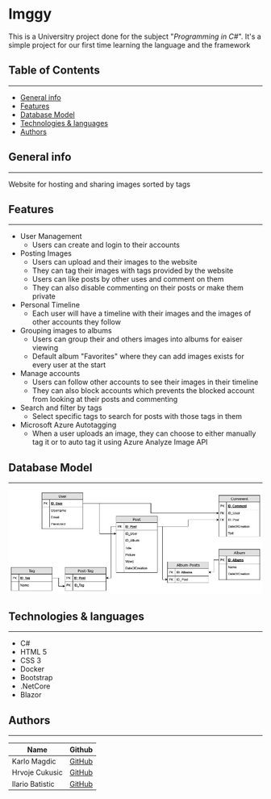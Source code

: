 # Imggy

This is a Universitry project done for the subject "_Programming in C#_". It's a simple project for our first time learning the language and the framework

## Table of Contents
---
  - [General info](#general-info)
  - [Features](#features)
  - [Database Model](#database-model)
  - [Technologies & languages](#technologies--languages)
  - [Authors](#authors)

## General info
---
<p>Website for hosting and sharing images sorted by tags</p>

## Features

---

* User Management 
  * Users can create and login to their accounts 
* Posting Images
  * Users can upload and their images to the website
  * They can tag their images with tags provided by the website
  * Users can like posts by other uses and comment on them
  * They can also disable commenting on their posts or make them private
* Personal Timeline 
  * Each user will have a timeline with their images and the images of other accounts they follow
* Grouping images to albums
  * Users can group their and others images into albums for eaiser viewing
  * Default album "Favorites" where they can add images exists for every user at the start
* Manage accounts
  * Users can follow other accounts to see their images in their timeline
  * They can also block accounts which prevents the blocked account from looking at their posts and commenting
* Search and filter by tags
  * Select specific tags to search for posts with those tags in them
* Microsoft Azure Autotagging
  * When a user uploads an image, they can choose to either manually tag it or to auto tag it using Azure Analyze Image API

## Database Model
---
![](Database_Model.png)

## Technologies & languages

---

* C#
* HTML 5
* CSS 3
* Docker
* Bootstrap
* .NetCore
* Blazor

## Authors

---

| Name            | Github                                        |
| --------------- | --------------------------------------------- |
| Karlo Magdic    | [GitHub](https://github.com/KarloMagdic)      |
| Hrvoje Cukusic  | [GitHub](https://github.com/HrvojeCukusicOSS) |
| Ilario Batistic | [GitHub](https://github.com/ile123)           |